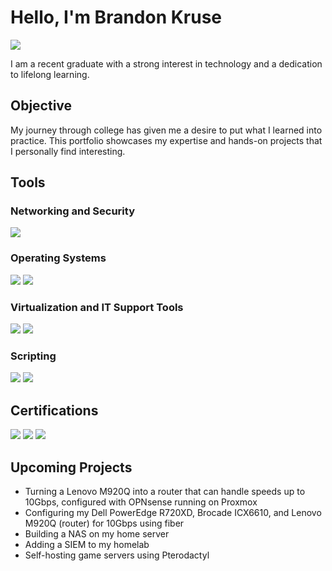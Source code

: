 # Hello, I'm Brandon Kruse
<a href="https://www.linkedin.com/in/brandon-kruse-496965195/"><img src="https://img.shields.io/badge/-LinkedIn-0072b1?&style=for-the-badge&logo=linkedin&logoColor=white" /></a>

I am a recent graduate with a strong interest in technology and a dedication to lifelong learning.

## Objective

My journey through college has given me a desire to put what I learned into practice. This portfolio showcases my expertise and hands-on projects that I personally find interesting. 

## Tools

### Networking and Security
<div>
    <picture>
        <img src="https://img.shields.io/badge/-Wireshark-1679A7?&style=for-the-badge&logo=Wireshark&logoColor=white" />
    </picture>
</div>

### Operating Systems
<div>
    <picture>
        <img src="https://img.shields.io/badge/-Linux-FCC624?&style=for-the-badge&logo=Linux&logoColor=black" />
    </picture>
    <picture>
        <img src="https://img.shields.io/badge/-Windows-0078D6?&style=for-the-badge&logo=Windows&logoColor=white" />
    </picture>    
</div>

### Virtualization and IT Support Tools
<div>
    <picture>
        <img src="https://img.shields.io/badge/-Proxmox-E57000?&style=for-the-badge&logo=Proxmox&logoColor=white" />
    </picture>
    <picture>
        <img src="https://img.shields.io/badge/-Zendesk-03363D?&style=for-the-badge&logo=Zendesk&logoColor=white" />
    </picture>
</div>

### Scripting
<div>
    <picture>
        <img src="https://img.shields.io/badge/-BASH-4EAA25?&style=for-the-badge&logo=GNU-Bash&logoColor=white" />
    </picture>
    <picture>
        <img src="https://img.shields.io/badge/-Python-3776AB?&style=for-the-badge&logo=Python&logoColor=white" />
    </picture>
</div>

## Certifications
<div>
    <picture>    
        <img src="https://img.shields.io/badge/-A%2B-4D4D4D?&style=for-the-badge&logo=CompTIA&logoColor=white" />
    </picture>
    <picture>  
        <img src="https://img.shields.io/badge/-Network%2B-007ACC?&style=for-the-badge&logo=CompTIA&logoColor=white" />
    </picture>
    <picture>
        <img src="https://img.shields.io/badge/-Security%2B-FF0000?&style=for-the-badge&logo=CompTIA&logoColor=white" />
    </picture>
</div>

## Upcoming Projects
- Turning a Lenovo M920Q into a router that can handle speeds up to 10Gbps, configured with OPNsense running on Proxmox
- Configuring my Dell PowerEdge R720XD, Brocade ICX6610, and Lenovo M920Q (router) for 10Gbps using fiber
- Building a NAS on my home server
- Adding a SIEM to my homelab
- Self-hosting game servers using Pterodactyl
